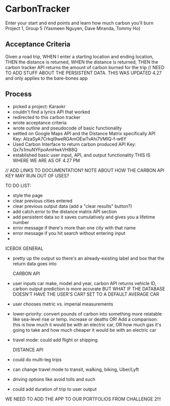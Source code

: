 # CarbonTracker
Enter your start and end points and learn how much carbon you'll burn
Project 1, Group 5 (Yasmeen Nguyen, Dave Miranda, Tommy Ho)

## Acceptance Criteria
Given a road trip,
WHEN I enter a starting location and ending location,
THEN the distance is returned,
WHEN the distance is returned,
THEN the carbon tracker API returns the amount of carbon burned for the trip
// NEED TO ADD STUFF ABOUT THE PERSISTENT DATA. THIS WAS UPDATED 4.27 and only applies to the bare-bones app

## Process
- picked a project: Karaokr
- couldn't find a lyrics API that worked
- redirected to this carbon tracker
- wrote acceptance criteria
- wrote outline and pseudocode of basic functionality
- settled on Google Maps API and the Distance Matrix specifically
    API Key: AIzaSyA7CrkqI9weRGAmOEwTvAhi7VMIQ-f-w6Y
- Used Carbon Interface to return carbon produced
    API Key: Qx7s1muNYFpoAmHwkVH88Q
- established basic user input, API, and output functionality
THIS IS WHERE WE ARE AS OF 4.27 PM

// ADD LINKS TO DOCUMENTATION? NOTE ABOUT HOW THE CARBON API KEY MAY RUN OUT OF USES?

TO DO LIST:
- style the page
- clear previous cities entered
- clear previous output data (add a "clear results" button?)
- add catch.error to the distance matrix API section
- add persistent data so it saves cumulatively and gives you a lifetime number
- error message if there's more than one city with that name
- error message if you hit search without entering input
- 

ICEBOX
    GENERAL
- pretty up the output so there's an already-existing label and box that the return data goes into
    
    CARBON API
- user inputs car make, model and year, carbon API returns vehicle ID, carbon output prediction is more accurate
        BUT WHAT IF THE DATABASE DOESN'T HAVE THE USER'S CAR? SET TO A DEFAULT AVERAGE CAR
- user chooses metric vs. imperial measurements
- lower-priority: convert pounds of carbon into something more relatable like sea-level rise or temp. increase or deaths
    OR! Add a comparison: this is how much it would be with an electric car, OR how much gas it's going to take and how much cheaper it would be with an electric car
- travel mode: could add flight or shipping
    
    DISTANCE API
- could do multi-leg trips
- can change travel mode to transit, walking, biking, Uber/Lyft
- driving options like avoid tolls and such
- could add duration of trip to user output


WE NEED TO ADD THE APP TO OUR PORTFOLIOS FROM CHALLENGE 2!!!


